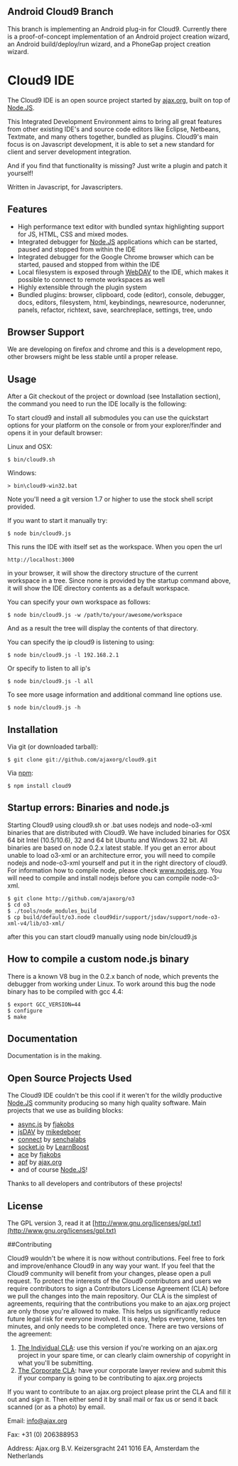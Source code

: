 ## Android Cloud9 Branch

This branch is implementing an Android plug-in for Cloud9. Currently there is a proof-of-concept implementation of an Android project creation wizard, an Android build/deploy/run wizard, and a PhoneGap project creation wizard.

# Cloud9 IDE

The Cloud9 IDE is an open source project started by [ajax.org], built on top of [Node.JS].

This Integrated Development Environment aims to bring all great features from other existing IDE's and source code editors like Eclipse, Netbeans, Textmate, and many others together, bundled as plugins.
Cloud9's main focus is on Javascript development, it is able to set a new standard for client and server development integration.

And if you find that functionality is missing? Just write a plugin and patch it yourself!

Written in Javascript, for Javascripters.

## Features

  * High performance text editor with bundled syntax highlighting support for JS, HTML, CSS and mixed modes.
  * Integrated debugger for [Node.JS] applications which can be started, paused and stopped from within the IDE
  * Integrated debugger for the Google Chrome browser which can be started, paused and stopped from within the IDE
  * Local filesystem is exposed through [WebDAV](http://en.wikipedia.org/wiki/WebDAV) to the IDE, which makes it possible to connect to remote workspaces as well
  * Highly extensible through the plugin system
  * Bundled plugins: browser, clipboard, code (editor), console, debugger, docs, editors, filesystem, html, keybindings, newresource, noderunner, panels, refactor, richtext, save, searchreplace, settings, tree, undo

## Browser Support
We are developing on firefox and chrome and this is a development repo, other browsers might be less stable until a proper release.

## Usage

After a Git checkout of the project or download (see Installation section), the command you need to run the IDE locally is the following:

To start cloud9 and install all submodules you can use the quickstart options for your platform on the console or from your explorer/finder and opens it in your default browser:

Linux and OSX:

    $ bin/cloud9.sh

Windows:

    > bin\cloud9-win32.bat

Note you'll need a git version 1.7 or higher to use the stock shell script provided.

If you want to start it manually try:

    $ node bin/cloud9.js

This runs the IDE with itself set as the workspace. When you open the url 

    http://localhost:3000
    
in your browser, it will show the directory structure of the current workspace in a tree. Since none is provided by the startup command above, it will show the IDE directory contents as a default workspace.

You can specify your own workspace as follows:

    $ node bin/cloud9.js -w /path/to/your/awesome/workspace

And as a result the tree will display the contents of that directory.

You can specify the ip cloud9 is listening to using:

    $ node bin/cloud9.js -l 192.168.2.1

Or specify to listen to all ip's

    $ node bin/cloud9.js -l all

To see more usage information and additional command line options use.

    $ node bin/cloud9.js -h

## Installation

Via git (or downloaded tarball):

    $ git clone git://github.com/ajaxorg/cloud9.git

Via [npm](http://github.com/isaacs/npm):

    $ npm install cloud9

## Startup errors: Binaries and node.js

Starting Cloud9 using cloud9.sh or .bat uses nodejs and node-o3-xml binaries that are distributed with Cloud9.
We have included binaries for OSX 64 bit Intel (10.5/10.6), 32 and 64 bit Ubuntu and Windows 32 bit.
All binaries are based on node 0.2.x latest stable.
If you get an error about unable to load o3-xml or an architecture error, you will need to compile nodejs and node-o3-xml yourself and put it in the right directory of cloud9. For information how to compile node, please check www.nodejs.org. You will need to compile and install nodejs before you can compile node-o3-xml.

    $ git clone http://github.com/ajaxorg/o3
    $ cd o3
    $ ./tools/node_modules_build
    $ cp build/default/o3.node cloud9dir/support/jsdav/support/node-o3-xml-v4/lib/o3-xml/

after this you can start cloud9 manually using node bin/cloud9.js

## How to compile a custom node.js binary

There is a known V8 bug in the 0.2.x banch of node, which prevents the debugger from working under Linux. To work around this bug the node binary has to be compiled with gcc 4.4:

    $ export GCC_VERSION=44
    $ configure
    $ make

## Documentation

Documentation is in the making. 

## Open Source Projects Used

The Cloud9 IDE couldn't be this cool if it weren't for the wildly productive [Node.JS] community producing so many high quality software.
Main projects that we use as building blocks:

  * [async.js] by [fjakobs]
  * [jsDAV] by [mikedeboer]
  * [connect] by [senchalabs](http://github,com/senchalabs)
  * [socket.io] by [LearnBoost](http://github.com/LearnBoost)
  * [ace](http://github.com/ajaxorg/ace) by [fjakobs]
  * [apf](http://www.ajax.org) by [ajax.org]
  * and of course [Node.JS]!
  
Thanks to all developers and contributors of these projects! 

[fjakobs]: http://github.com/fjakobs
[javruben]: http://github.com/javruben
[mikedeboer]: http://github.com/mikedeboer
[ajax.org]: http://www.ajax.org/
[async.js]: http://github.com/fjakobs/async.js
[jsDAV]: http://github.com/mikedeboer/jsdav
[connect]: http://github.com/senchalabs/connect
[socket.io]: http://github.com/LearnBoost/Socket.IO-node.git
[requireJS]: http://requirejs.org/
[Node.JS]: http://nodejs.org/

## License

The GPL version 3, read it at [http://www.gnu.org/licenses/gpl.txt](http://www.gnu.org/licenses/gpl.txt)

##Contributing

Cloud9 wouldn't be where it is now without contributions. Feel free to fork and improve/enhance Cloud9 in any way your want. If you feel that the Cloud9 community will benefit from your changes, please open a pull request. To protect the interests of the Cloud9 contributors and users we require contributors to sign a Contributors License Agreement (CLA) before we pull the changes into the main repository. Our CLA is the simplest of agreements, requiring that the contributions you make to an ajax.org project are only those you're allowed to make. This helps us significantly reduce future legal risk for everyone involved. It is easy, helps everyone, takes ten minutes, and only needs to be completed once.  There are two versions of the agreement:

1. [The Individual CLA](https://github.com/ajaxorg/cloud9/raw/master/doc/Contributor_License_Agreement-v2.pdf): use this version if you're working on an ajax.org project in your spare time, or can clearly claim ownership of copyright in what you'll be submitting.
2. [The Corporate CLA](https://github.com/ajaxorg/cloud9/raw/master/doc/Corporate_Contributor_License_Agreement-v2.pdf): have your corporate lawyer review and submit this if your company is going to be contributing to ajax.org projects

If you want to contribute to an ajax.org project please print the CLA and fill it out and sign it. Then either send it by snail mail or fax us or send it back scanned (or as a photo) by email.

Email: info@ajax.org

Fax: +31 (0) 206388953

Address: Ajax.org B.V.
  Keizersgracht 241
  1016 EA, Amsterdam
  the Netherlands

